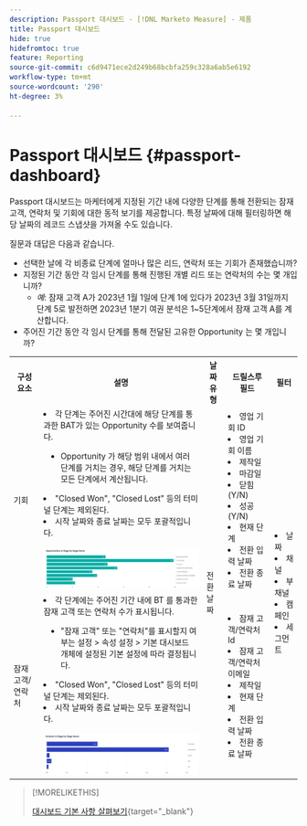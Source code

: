 ```yaml
---
description: Passport 대시보드 - [!DNL Marketo Measure] - 제품
title: Passport 대시보드
hide: true
hidefromtoc: true
feature: Reporting
source-git-commit: c6d9471ece2d249b68bcbfa259c328a6ab5e6192
workflow-type: tm+mt
source-wordcount: '290'
ht-degree: 3%

---
```


# Passport 대시보드 {#passport-dashboard}

Passport 대시보드는 마케터에게 지정된 기간 내에 다양한 단계를 통해 전환되는 잠재 고객, 연락처 및 기회에 대한 동적 보기를 제공합니다. 특정 날짜에 대해 필터링하면 해당 날짜의 레코드 스냅샷을 가져올 수도 있습니다.

질문과 대답은 다음과 같습니다.

* 선택한 날에 각 비종료 단계에 얼마나 많은 리드, 연락처 또는 기회가 존재했습니까?
* 지정된 기간 동안 각 임시 단계를 통해 진행된 개별 리드 또는 연락처의 수는 몇 개입니까?
   * _예_: 잠재 고객 A가 2023년 1월 1일에 단계 1에 있다가 2023년 3월 31일까지 단계 5로 발전하면 2023년 1분기 여권 분석은 1~5단계에서 잠재 고객 A를 계산합니다.
* 주어진 기간 동안 각 임시 단계를 통해 전달된 고유한 Opportunity 는 몇 개입니까?

<table style="table-layout:auto"> 
<tbody>
<tr> 
   <th>구성 요소</th> 
   <th>설명</th>
   <th>날짜 유형</th>
   <th>드릴스루 필드</th>
   <th>필터</th>
  </tr>
  <tr>
    <td>기회</td>
    <td><li>각 단계는 주어진 시간대에 해당 단계를 통과한 BAT가 있는 Opportunity 수를 보여줍니다.</li>
<ul style="padding-left: 30px;"><li>Opportunity 가 해당 범위 내에서 여러 단계를 거치는 경우, 해당 단계를 거치는 모든 단계에서 계산됩니다.</li></ul>
<li>"Closed Won", "Closed Lost" 등의 터미널 단계는 제외된다.</li>
<li>시작 날짜와 종료 날짜는 모두 포괄적입니다.</li>
<br/><img src="assets/passport-dashboard-1.png" width="600"></td>
    <td rowspan="2">전환 날짜</td>
    <td><li>영업 기회 ID</li>
<li>영업 기회 이름</li>
<li>제작일</li>
<li>마감일</li>
<li>닫힘(Y/N)</li>
<li>성공(Y/N)</li>
<li>현재 단계</li>
<li>전환 입력 날짜</li>
<li>전환 종료 날짜</li></td>
    <td rowspan="2"><li>날짜</li>
<li>채널</li>
<li>부채널</li>
<li>캠페인</li>
<li>세그먼트</li></td>
  </tr>
  <tr>
    <td>잠재 고객/연락처</td>
    <td><li>각 단계에는 주어진 기간 내에 BT 를 통과한 잠재 고객 또는 연락처 수가 표시됩니다.</li>
<ul style="padding-left: 30px;"><li>"잠재 고객" 또는 "연락처"를 표시할지 여부는 설정 &gt; 속성 설정 &gt; 기본 대시보드 개체에 설정된 기본 설정에 따라 결정됩니다.</li></ul>
<li>"Closed Won", "Closed Lost" 등의 터미널 단계는 제외된다.</li>
<li>시작 날짜와 종료 날짜는 모두 포괄적입니다.</li>
<br/><img src="assets/passport-dashboard-2.png" width="600"></td>
    <td><li>잠재 고객/연락처 Id</li>
<li>잠재 고객/연락처 이메일</li>
<li>제작일</li>
<li>현재 단계</li>
<li>전환 입력 날짜</li>
<li>전환 종료 날짜</li></td>
  </tr>
</tbody>
</table>

>[!MORELIKETHIS]
>
>[대시보드 기본 사항 살펴보기](/help/marketo-measure-discover-ui/dashboards/discover-dashboard-basics.md){target="_blank"}
